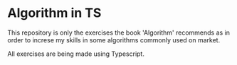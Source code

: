 # Algorithm in TS

This repository is only the exercises the book 'Algorithm' recommends as in order to increse my skills in some algorithms commonly used on market.

All exercises are being made using Typescript.